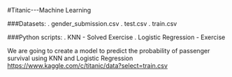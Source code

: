 
#Titanic---Machine Learning

###Datasets:
. gender_submission.csv
. test.csv
. train.csv

###Python scripts:
. KNN - Solved Exercise
. Logistic Regression - Exercise

We are going to create a model to predict the probability of passenger survival using KNN and Logistic Regression
https://www.kaggle.com/c/titanic/data?select=train.csv
